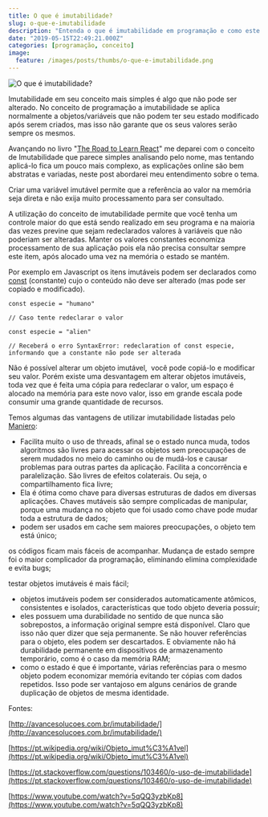 ```yaml
---
title: O que é imutabilidade?
slug: o-que-e-imutabilidade
description: "Entenda o que é imutabilidade em programação e como este recurso pode auxiliar no seu dia-a-dia desenvolvendo."
date: "2019-05-15T22:49:21.000Z"
categories: [programação, conceito]
image:
  feature: /images/posts/thumbs/o-que-e-imutabilidade.png
---
```


![O que é imutabilidade?](/images/posts/thumbs/o-que-e-imutabilidade.png)

Imutabilidade em seu conceito mais simples é algo que não pode ser alterado. No conceito de programação a imutabilidade se aplica normalmente a objetos/variáveis que não podem ter seu estado modificado após serem criados, mas isso não garante que os seus valores serão sempre os mesmos.

Avançando no livro "[The Road to Learn React](https://leanpub.com/the-road-to-learn-react-portuguese)" me deparei com o conceito de Imutabilidade que parece simples analisando pelo nome, mas tentando aplicá-lo fica um pouco mais complexo, as explicações online são bem abstratas e variadas, neste post abordarei meu entendimento sobre o tema.

Criar uma variável imutável permite que a referência ao valor na memória seja direta e não exija muito processamento para ser consultado.

A utilização do conceito de imutabilidade permite que você tenha um controle maior do que está sendo realizado em seu programa e na maioria das vezes previne que sejam redeclarados valores à variáveis que não poderiam ser alteradas. Manter os valores constantes economiza processamento de sua aplicação pois ela não precisa consultar sempre este item, após alocado uma vez na memória o estado se mantém.

Por exemplo em Javascript os itens imutáveis podem ser declarados como [const](https://developer.mozilla.org/pt-BR/docs/Web/JavaScript/Reference/Statements/const) (constante) cujo o conteúdo não deve ser alterado (mas pode ser copiado e modificado).

    const especie = "humano"
    
    // Caso tente redeclarar o valor
    
    const especie = "alien"
    
    // Receberá o erro SyntaxError: redeclaration of const especie, informando que a constante não pode ser alterada

Não é possível alterar um objeto imutável,  você pode copiá-lo e modificar seu valor. Porém existe uma desvantagem em alterar objetos imutáveis, toda vez que é feita uma cópia para redeclarar o valor, um espaço é alocado na memória para este novo valor, isso em grande escala pode consumir uma grande quantidade de recursos. 

Temos algumas das vantagens de utilizar imutabilidade listadas pelo [Maniero](https://pt.stackoverflow.com/users/101/maniero):

- Facilita muito o uso de threads, afinal se o estado nunca muda, todos algoritmos são livres para acessar os objetos sem preocupações de serem mudados no meio do caminho ou de mudá-los e causar problemas para outras partes da aplicação. Facilita a concorrência e paralelização. São livres de efeitos colaterais. Ou seja, o compartilhamento fica livre;
- Ela é ótima como chave para diversas estruturas de dados em diversas aplicações. Chaves mutáveis são sempre complicadas de manipular, porque uma mudança no objeto que foi usado como chave pode mudar toda a estrutura de dados;
- podem ser usados em cache sem maiores preocupações, o objeto tem está único;

os códigos ficam mais fáceis de acompanhar. Mudança de estado sempre foi o maior complicador da programação, eliminando elimina complexidade e evita bugs;

testar objetos imutáveis é mais fácil;
- objetos imutáveis podem ser considerados automaticamente atômicos, consistentes e isolados, características que todo objeto deveria possuir;
- eles possuem uma durabilidade no sentido de que nunca são sobrepostos, a informação original sempre está disponível. Claro que isso não quer dizer que seja permanente. Se não houver referências para o objeto, eles podem ser descartados. E obviamente não há durabilidade permanente em dispositivos de armazenamento temporário, como é o caso da memória RAM;
- como o estado é que é importante, várias referências para o mesmo objeto podem economizar memória evitando ter cópias com dados repetidos. Isso pode ser vantajoso em alguns cenários de grande duplicação de objetos de mesma identidade.

Fontes:

[http://avancesolucoes.com.br/imutabilidade/](http://avancesolucoes.com.br/imutabilidade/)

[https://pt.wikipedia.org/wiki/Objeto_imut%C3%A1vel](https://pt.wikipedia.org/wiki/Objeto_imut%C3%A1vel)

[https://pt.stackoverflow.com/questions/103460/o-uso-de-imutabilidade](https://pt.stackoverflow.com/questions/103460/o-uso-de-imutabilidade)

[https://www.youtube.com/watch?v=5qQQ3yzbKp8](https://www.youtube.com/watch?v=5qQQ3yzbKp8)
